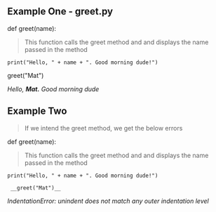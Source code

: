 
## Example One - greet.py

def greet(name):
	
> This function calls the greet method and and displays the name passed in the method
	
	print("Hello, " + name + ". Good morning dude!")
	
 greet("Mat") 

_Hello, **Mat.** Good morning dude_


## Example Two 

> If we intend the greet method, we get the below errors  

def greet(name):
	
> This function calls the greet method and and displays the name passed in the method
	
	print("Hello, " + name + ". Good morning dude!")
	
     __greet("Mat")__ 



*IndentationError: unindent does not match any outer indentation level*
